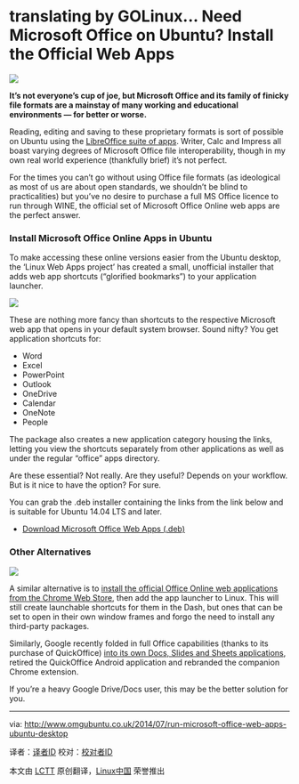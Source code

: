 translating by GOLinux...
Need Microsoft Office on Ubuntu? Install the Official Web Apps
================================================================================
![](http://www.omgubuntu.co.uk/wp-content/uploads/2014/07/office-web-app-.jpg)

**It’s not everyone’s cup of joe, but Microsoft Office and its family of finicky file formats are a mainstay of many working and educational environments — for better or worse.**

Reading, editing and saving to these proprietary formats is sort of possible on Ubuntu using the [LibreOffice suite of apps][1]. Writer, Calc and Impress all boast varying degrees of Microsoft Office file interoperability, though in my own real world experience (thankfully brief) it’s not perfect.

For the times you can’t go without using Office file formats (as ideological as most of us are about open standards, we shouldn’t be blind to practicalities) but you’ve no desire to purchase a full MS Office licence to run through WINE, the official set of Microsoft Office Online web apps are the perfect answer.

### Install Microsoft Office Online Apps in Ubuntu ###

To make accessing these online versions easier from the Ubuntu desktop, the ‘Linux Web Apps project’ has created a small, unofficial installer that adds web app shortcuts (“glorified bookmarks”) to your application launcher.

![](http://www.omgubuntu.co.uk/wp-content/uploads/2014/07/microsoft-office-web-apps.jpg)

These are nothing more fancy than shortcuts to the respective Microsoft web app that opens in your default system browser.  Sound nifty? You get application shortcuts for:

- Word
- Excel
- PowerPoint
- Outlook
- OneDrive
- Calendar
- OneNote
- People

The package also creates a new application category housing the links, letting you view the shortcuts separately from other applications as well as under the regular “office” apps directory.

Are these essential? Not really. Are they useful? Depends on your workflow. But is it nice to have the option? For sure.

You can grab the .deb installer containing the links from the link below and is suitable for Ubuntu 14.04 LTS and later.

- [Download Microsoft Office Web Apps (.deb)][2]

### Other Alternatives ###

![](http://d0od.wpengine.netdna-cdn.com/wp-content/uploads/2014/04/Screen-Shot-2014-04-15-at-15.29.35-350x200.png)

A similar alternative is to [install the official Office Online web applications from the Chrome Web Store][3], then add the app launcher to Linux. This will still create launchable shortcuts for them in the Dash, but ones that can be set to open in their own window frames and forgo the need to install any third-party packages.

Similarly,  Google recently folded in full Office capabilities (thanks to its purchase of QuickOffice) [into its own Docs, Slides and Sheets applications][4], retired the QuickOffice Android application and rebranded the companion Chrome extension.

If you’re a heavy Google Drive/Docs user, this may be the better solution for you.

--------------------------------------------------------------------------------

via: http://www.omgubuntu.co.uk/2014/07/run-microsoft-office-web-apps-ubuntu-desktop

译者：[译者ID](https://github.com/译者ID) 校对：[校对者ID](https://github.com/校对者ID)

本文由 [LCTT](https://github.com/LCTT/TranslateProject) 原创翻译，[Linux中国](http://linux.cn/) 荣誉推出

[1]:http://www.libreoffice.org/
[2]:https://docs.google.com/file/d/0ByQnaVw7riBQMjNCUFh4ZlM4Y0E/edit?usp=sharing
[3]:http://www.omgchrome.com/microsoft-brings-office-online-chrome-web-store/
[4]:http://www.omgchrome.com/quickoffice-chrome-extension-gets-name-change/
